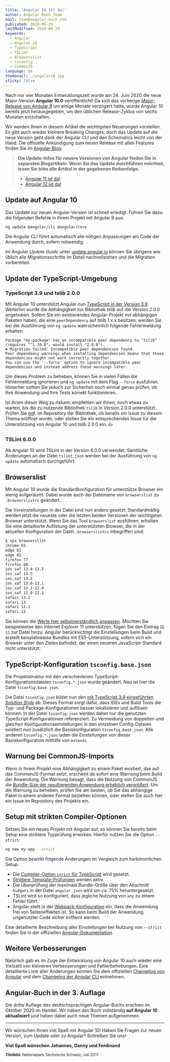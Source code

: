 ```yaml
---
title: 'Angular 10 ist da!'
author: Angular Buch Team
mail: team@angular-buch.com
published: 2020-06-29
lastModified: 2020-06-29
keywords:
  - Angular
  - Angular 10
  - TypeScript
  - TSLint
  - Browserslist
  - tsconfig
  - CommonJS
language: de
thumbnail: ./angular10.jpg
sticky: false
---
```



Nach nur vier Monaten Entwicklungszeit wurde am 24. Juni 2020 die neue Major-Version **Angular 10.0** veröffentlicht!
Da sich das vorherige [Major-Release von Angular 9](/blog/2020-02-angular9) um einige Monate verzögert hatte, wurde Angular 10 bereits jetzt herausgegeben, um den üblichen Release-Zyklus von sechs Monaten einzuhalten.

Wir werden Ihnen in diesem Artikel die wichtigsten Neuerungen vorstellen.
Es gibt auch wieder kleinere Breaking Changes, doch das Update auf die neue Version geht dank der Angular CLI und den Schematics leicht von der Hand.
Die offizielle Ankündigung zum neuen Release mit allen Features finden Sie im [Angular-Blog](https://blog.angular.io/version-10-of-angular-now-available-78960babd41).

> **Die Update-Infos für neuere Versionen von Angular finden Sie in separaten Blogartikeln. Wenn Sie das Update durchführen möchten, lesen Sie bitte alle Artikel in der gegebenen Reihenfolge.**
> * [Angular 11 ist da!](/blog/2020-11-angular11)
> * [Angular 12 ist da!](/blog/2021-05-angular12)
## Update auf Angular 10

Das Update zur neuen Angular-Version ist schnell erledigt.
Führen Sie dazu die folgenden Befehle in Ihrem Projekt mit Angular 9 aus:

```bash
ng update @angular/cli @angular/core
```

Die Angular CLI führt automatisch alle nötigen Anpassungen am Code der Anwendung durch, sofern notwendig.

Im *Angular Update Guide* unter [update.angular.io](https://update.angular.io/#9.0:10.0) können Sie übrigens wie üblich alle Migrationsschritte im Detail nachvollziehen und die Migration vorbereiten.

## Update der TypeScript-Umgebung

### TypeScript 3.9 und tslib 2.0.0

Mit Angular 10 unterstützt Angular nun [TypeScript in der Version 3.9](https://www.typescriptlang.org/docs/handbook/release-notes/typescript-3-9.html).
Weiterhin wurde die Abhängigkeit zur Bibliothek _tslib_ auf die Version _2.0.0_ angehoben.
Sofern Sie ein existierendes Angular-Projekt mit abhängigen Paketen haben, die eine `peerDependency` auf tslib 1.x.x besitzen, werden Sie bei der Ausführung von `ng update` wahrscheinlich folgende Fehlermeldung erhalten:

```
Package "my-package" has an incompatible peer dependency to "tslib" (requires "^1.10.0", would install "2.0.0").
✖ Migration failed: Incompatible peer dependencies found.
Peer dependency warnings when installing dependencies means that those dependencies might not work correctly together.
You can use the '--force' option to ignore incompatible peer dependencies and instead address these warnings later.
```

Um dieses Problem zu beheben, können Sie in vielen Fällen die Fehlermeldung ignorieren und `ng update` mit dem Flag `--force` ausführen.
Hinterher sollten Sie jedoch zur Sicherheit noch einmal genau prüfen, ob Ihre Anwendung und Ihre Tests korrekt funktionieren.

Ist Ihnen dieser Weg zu riskant, empfehlen wir Ihnen, noch etwas zu warten, bis die zu nutzende Bibliothek `tslib` in Version 2.0.0 unterstützt.
Prüfen Sie ggf. im Repository der Bibliothek, ob bereits ein Issue zu diesem Thema eröffnet wurde, oder stellen Sie ein entsprechendes Issue für die Unterstützung von Angular 10 und tslib 2.0.0 ein. 👍

### TSLint 6.0.0

Ab Angular 10 wird TSLint in der Version 6.0.0 verwendet.
Sämtliche Änderungen an der Datei `tslint.json` werden bei der Ausführung von `ng update` automatisch durchgeführt.


## Browserslist

Mit Angular 10 wurde die Standardkonfiguration für unterstütze Browser ein wenig aufgeräumt.
Dabei wurde auch der Dateiname von `browserslist` zu `.browserslistrc` geändert.

Die Voreinstellungen in der Datei sind nun anders gesetzt: Standardmäßig werden jetzt die neueste oder die letzten beiden Versionen der wichtigsten Browser unterstützt.
Wenn Sie das Tool `browserslist` ausführen, erhalten Sie eine detaillierte Auflistung der unterstützten Browser, die in der aktuellen Konfiguration der Datei `.browserslistrc` inbegriffen sind:

```bash
$ npx browserslist
chrome 83
edge 83
edge 81
firefox 77
firefox 68
ios_saf 13.4-13.5
ios_saf 13.3
ios_saf 13.2
ios_saf 13.0-13.1
ios_saf 12.2-12.4
ios_saf 12.0-12.1
safari 13.1
safari 13
safari 12.1
safari 12
```

Sie können die [Werte hier selbstverständlich anpassen](https://github.com/browserslist/browserslist).
Möchten Sie beispielweise den Internet Explorer 11 unterstützen, fügen Sie den Eintrag `IE 11` zur Datei hinzu.
Angular berücksichtigt die Einstellungen beim Build und erstellt beispielsweise Bundles mit ES5-Unterstützung, sofern sich ein Browser unter den Zielen befindet, der einen neueren JavaScript-Standard nicht unterstützt.

## TypeScript-Konfiguration `tsconfig.base.json`

Die Projektstruktur mit den verschiedenen TypeScript-Konfigurationsdateien `tsconfig.*.json` wurde geändert.
Neu ist hier die Datei `tsconfig.base.json`.

Die Datei `tsconfig.json` bildet nun den [mit TypeScript 3.9 eingeführten _Solution Style_](https://devblogs.microsoft.com/typescript/announcing-typescript-3-9/#solution-style-tsconfig) ab.
Dieses Format sorgt dafür, dass IDEs und Build Tools die Typ- und Package-Konfigurationen besser lokalisieren und auflösen können.
In der Datei `tsconfig.json` werden daher nur die genutzten TypeScript-Konfigurationen referenziert.
Zu Vermeidung von doppelten und gleichen Konfigurationseinstellungen in den einzelnen Config-Dateien existiert nun zusätzlich die Basiskonfiguration `tsconfig.base.json`.
Alle anderen `tsconfig.*.json` laden die Einstellungen von dieser Basiskonfiguration mithilfe von `extends`.

## Warnung bei CommonJS-Imports

Wenn in Ihrem Projekt eine Abhängigkeit zu einem Paket existiert, das auf das CommonJS-Format setzt, erscheint ab sofort eine Warnung beim Build der Anwendung.
Die Warnung besagt, dass die Nutzung von CommonJS die [Bundle-Size der resultierenden Anwendung erheblich vergrößert](https://web.dev/commonjs-larger-bundles/).
Um die Warnung zu beheben, prüfen Sie am besten, ob Sie das abhängige Paket in einem anderen Format beziehen können, oder stellen Sie auch hier ein Issue im Repository des Projekts ein.

## Setup mit strikten Compiler-Optionen

Setzen Sie ein neues Projekt mit Angular auf, so können Sie bereits beim Setup eine striktere Typprüfung erwirken.
Hierfür nutzen Sie die Option `--strict`:

```bash
ng new my-app --strict
```

Die Option bewirkt folgende Änderungen im Vergleich zum herkömmlichen Setup:

- Die [Compiler-Option `strict` für TypeScript](https://dev.to/briwa/how-strict-is-typescript-s-strict-mode-311a) wird gesetzt.
- [Striktere Template-Prüfungen](https://angular.io/guide/template-typecheck#strict-mode) werden aktiv.
- Die Überprüfung der maximale Bundle-Größe über den Abschnitt `budgets` in der Datei `angular.json` wird um ca. 75% heruntergesetzt.
- TSLint wird so konfiguriert, dass jegliche Nutzung von `any` zu einem Fehler führt.
- Angular stellt in der [Webpack-Konfiguration](https://webpack.js.org/guides/tree-shaking/#mark-the-file-as-side-effect-free) ein, dass die Anwendung frei von Seiteneffekten ist. So kann beim Build der Anwendung ungenutzter Code sicher entfernt werden.

Eine detaillierte Beschreibung aller Einstellungen bei Nutzung von `--strict` finden Sie in der offiziellen [Angular-Dokumentation](https://angular.io/guide/strict-mode).

## Weitere Verbesserungen

Natürlich gab es im Zuge der Entwicklung von Angular 10 auch wieder eine Vielzahl von kleineren Verbesserungen und Fehlerbehebungen.
Eine detaillierte Liste aller Änderungen können Sie dem offiziellen [Changelog von Angular](https://github.com/angular/angular/blob/master/CHANGELOG.md#1000-2020-06-24) und dem [Changelog der Angular CLI](https://github.com/angular/angular-cli/releases/tag/v10.0.0) entnehmen.

## Angular-Buch in der 3. Auflage

Die dritte Auflage des deutschsprachigen Angular-Buchs erschien im Oktober 2020 im Handel.
Wir haben das Buch vollständig **auf Angular 10 aktualisiert** und haben dabei auch neue Themen aufgenommen.

<hr>

Wir wünschen Ihnen viel Spaß mit Angular 10!
Haben Sie Fragen zur neuen Version, zum Update oder zu Angular? Schreiben Sie uns!

**Viel Spaß wünschen
Johannes, Danny und Ferdinand**

<small>**Titelbild:** Nationalpark Sächsische Schweiz, Juli 2017</small>
